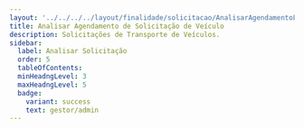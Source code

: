```yaml
---
layout: '../../../../layout/finalidade/solicitacao/AnalisarAgendamentoLayout.mdx'
title: Analisar Agendamento de Solicitação de Veículo
description: Solicitações de Transporte de Veículos.
sidebar:
  label: Analisar Solicitação
  order: 5
  tableOfContents:
  minHeadngLevel: 3
  maxHeadngLevel: 5
  badge:
    variant: success
    text: gestor/admin
---
```



